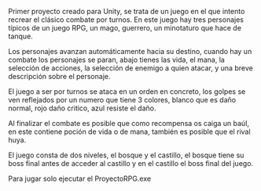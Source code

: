 Primer proyecto creado para Unity, se trata de un juego en el que intento recrear el clásico combate por turnos. En este juego hay tres personajes típicos de un juego RPG, un mago, guerrero, un minotaturo que hace de tanque.

Los personajes avanzan automáticamente hacia su destino, cuando hay un combate los personajes se paran, abajo tienes las vida, el mana, la selección de acciones, la selección de enemigo a quien atacar, y una breve descripción sobre el personaje.

El juego a ser por turnos se ataca en un orden en concreto, los golpes se ven reflejados por un numero que tiene 3 colores, blanco que es daño normal, rojo daño critico, azul resiste el daño.

Al finalizar el combate es posible que como recompensa os caiga un baúl, en este contiene poción de vida o de mana, también es posible que el rival huya.

El juego consta de dos niveles, el bosque y el castillo, el bosque tiene su boss final antes de acceder al castillo y en el castillo el boss final del juego.

Para jugar solo ejecutar el ProyectoRPG.exe
